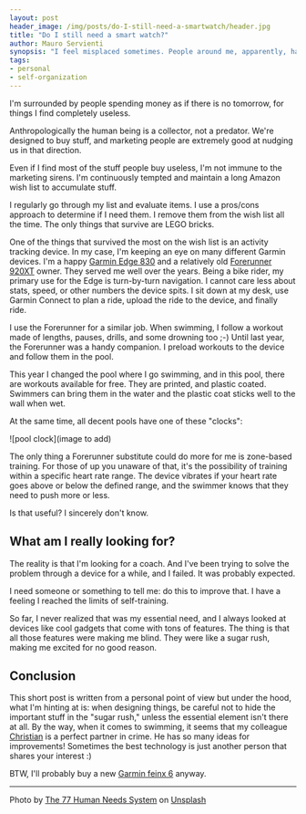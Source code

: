 ```yaml
---
layout: post
header_image: /img/posts/do-I-still-need-a-smartwatch/header.jpg
title: "Do I still need a smart watch?"
author: Mauro Servienti
synopsis: "I feel misplaced sometimes. People around me, apparently, happily buy a lot of things I find completely useless. Every time I look at my wish list I only find good reasons to not buy something. Am I missing something crucial? What do I really need?"
tags:
- personal
- self-organization
---
```


I'm surrounded by people spending money as if there is no tomorrow, for things I find completely useless.


Anthropologically the human being is a collector, not a predator. We're designed to buy stuff, and marketing people are extremely good at nudging us in that direction.

Even if I find most of the stuff people buy useless, I'm not immune to the marketing sirens. I'm continuously tempted and maintain a long Amazon wish list to accumulate stuff.

I regularly go through my list and evaluate items. I use a pros/cons approach to determine if I need them. I remove them from the wish list all the time. The only things that survive are LEGO bricks.

One of the things that survived the most on the wish list is an activity tracking device. In my case, I'm keeping an eye on many different Garmin devices. I'm a happy [Garmin Edge 830](https://www.garmin.com/en-US/p/621232) and a relatively old [Forerunner 920XT](https://www.garmin.com/en-US/p/137024) owner. They served me well over the years. Being a bike rider, my primary use for the Edge is turn-by-turn navigation. I cannot care less about stats, speed, or other numbers the device spits. I sit down at my desk, use Garmin Connect to plan a ride, upload the ride to the device, and finally ride.

I use the Forerunner for a similar job. When swimming, I follow a workout made of lengths, pauses, drills, and some drowning too ;-)
Until last year, the Forerunner was a handy companion. I preload workouts to the device and follow them in the pool.

This year I changed the pool where I go swimming, and in this pool, there are workouts available for free. They are printed, and plastic coated. Swimmers can bring them in the water and the plastic coat sticks well to the wall when wet.

At the same time, all decent pools have one of these "clocks":


![pool clock](image to add)

The only thing a Forerunner substitute could do more for me is zone-based training. For those of up you unaware of that, it's the possibility of training within a specific heart rate range. The device vibrates if your heart rate goes above or below the defined range, and the swimmer knows that they need to push more or less.

Is that useful? I sincerely don't know.

## What am I really looking for?

The reality is that I'm looking for a coach. And I've been trying to solve the problem through a device for a while, and I failed. It was probably expected.

I need someone or something to tell me: do this to improve that. I have a feeling I reached the limits of self-training.

So far, I never realized that was my essential need, and I always looked at devices like cool gadgets that come with tons of features. The thing is that all those features were making me blind. They were like a sugar rush, making me excited for no good reason.

## Conclusion 

This short post is written from a personal point of view but under the hood, what I'm hinting at is: when designing things, be careful not to hide the important stuff in the "sugar rush," unless the essential element isn't there at all. By the way, when it comes to swimming, it seems that my colleague [Christian](https://twitter.com/cquirosj) is a perfect partner in crime. He has so many ideas for improvements! Sometimes the best technology is just another person that shares your interest :)


BTW, I'll probably buy a new [Garmin feinx 6](https://www.garmin.com/en-US/p/641479/pn/010-02158-13) anyway.

---

Photo by <a href="https://unsplash.com/@77hn?utm_source=unsplash&utm_medium=referral&utm_content=creditCopyText">The 77 Human Needs System</a> on <a href="https://unsplash.com/?utm_source=unsplash&utm_medium=referral&utm_content=creditCopyText">Unsplash</a>
